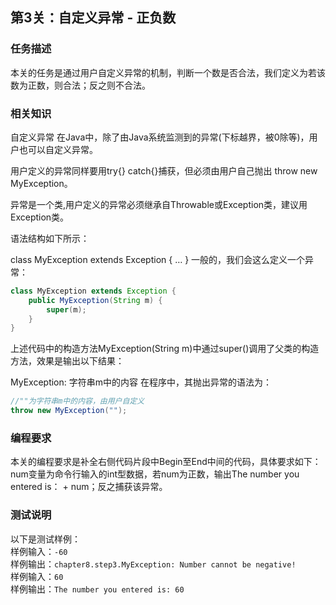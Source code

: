 ## 第3关：自定义异常 - 正负数
### 任务描述
本关的任务是通过用户自定义异常的机制，判断一个数是否合法，我们定义为若该数为正数，则合法；反之则不合法。

### 相关知识
自定义异常
在Java中，除了由Java系统监测到的异常(下标越界，被0除等)，用户也可以自定义异常。

用户定义的异常同样要用try{} catch{}捕获，但必须由用户自己抛出 throw new MyException。

异常是一个类,用户定义的异常必须继承自Throwable或Exception类，建议用Exception类。

语法结构如下所示：

class MyException extends Exception {
    …
}
一般的，我们会这么定义一个异常：
```java
class MyException extends Exception {
    public MyException(String m) {
        super(m);
    }
}
```
上述代码中的构造方法MyException(String m)中通过super()调用了父类的构造方法，效果是输出以下结果：

MyException: 字符串m中的内容
在程序中，其抛出异常的语法为：
```java
//""为字符串m中的内容，由用户自定义
throw new MyException("");  
```
### 编程要求
本关的编程要求是补全右侧代码片段中Begin至End中间的代码，具体要求如下：<br />
num变量为命令行输入的int型数据，若num为正数，输出The number you entered is： + num；反之捕获该异常。
### 测试说明
以下是测试样例：
<br />
样例输入：```-60```
<br />
样例输出：```chapter8.step3.MyException: Number cannot be negative!```
<br />
样例输入：```60```
<br />
样例输出：```The number you entered is: 60```
